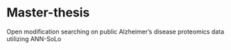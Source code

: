 # Master-thesis
Open modification searching on public Alzheimer’s disease proteomics data utilizing ANN-SoLo
